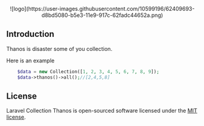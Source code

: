 <p align="center">![logo](https://user-images.githubusercontent.com/10599196/62409693-d8bd5080-b5e3-11e9-917c-62fadc44652a.png)</p>

## Introduction

Thanos is disaster some of you collection. 

Here is an example

```php
    $data = new Collection([1, 2, 3, 4, 5, 6, 7, 8, 9]);
    $data->thanos()->all();//[2,4,5,8]
```

## License

Laravel Collection Thanos is open-sourced software licensed under the [MIT license](https://opensource.org/licenses/MIT).
